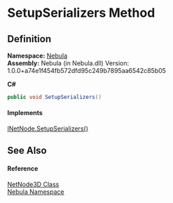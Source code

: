 # SetupSerializers Method




## Definition
**Namespace:** <a href="N_Nebula">Nebula</a>  
**Assembly:** Nebula (in Nebula.dll) Version: 1.0.0+a74e1f454fb572dfd95c249b7895aa6542c85b05

**C#**
``` C#
public void SetupSerializers()
```



#### Implements
<a href="M_Nebula_INetNode_SetupSerializers">INetNode.SetupSerializers()</a>  


## See Also


#### Reference
<a href="T_Nebula_NetNode3D">NetNode3D Class</a>  
<a href="N_Nebula">Nebula Namespace</a>  
